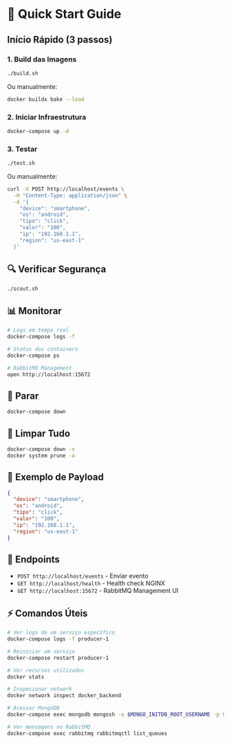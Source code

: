 # 🚀 Quick Start Guide

## Início Rápido (3 passos)

### 1. Build das Imagens

```bash
./build.sh
```

Ou manualmente:

```bash
docker buildx bake --load
```

### 2. Iniciar Infraestrutura

```bash
docker-compose up -d
```

### 3. Testar

```bash
./test.sh
```

Ou manualmente:

```bash
curl -X POST http://localhost/events \
  -H "Content-Type: application/json" \
  -d '{
    "device": "smartphone",
    "os": "android",
    "tipo": "click",
    "valor": "100",
    "ip": "192.168.1.1",
    "region": "us-east-1"
  }'
```

## 🔍 Verificar Segurança

```bash
./scout.sh
```

## 📊 Monitorar

```bash
# Logs em tempo real
docker-compose logs -f

# Status dos containers
docker-compose ps

# RabbitMQ Management
open http://localhost:15672
```

## 🛑 Parar

```bash
docker-compose down
```

## 🧹 Limpar Tudo

```bash
docker-compose down -v
docker system prune -a
```

## 📝 Exemplo de Payload

```json
{
  "device": "smartphone",
  "os": "android",
  "tipo": "click",
  "valor": "100",
  "ip": "192.168.1.1",
  "region": "us-east-1"
}
```

## 🎯 Endpoints

- `POST http://localhost/events` - Enviar evento
- `GET http://localhost/health` - Health check NGINX
- `GET http://localhost:15672` - RabbitMQ Management UI

## ⚡ Comandos Úteis

```bash
# Ver logs de um serviço específico
docker-compose logs -f producer-1

# Reiniciar um serviço
docker-compose restart producer-1

# Ver recursos utilizados
docker stats

# Inspecionar network
docker network inspect docker_backend

# Acessar MongoDB
docker-compose exec mongodb mongosh -u $MONGO_INITDB_ROOT_USERNAME -p $MONGO_INITDB_ROOT_PASSWORD

# Ver mensagens no RabbitMQ
docker-compose exec rabbitmq rabbitmqctl list_queues
```
